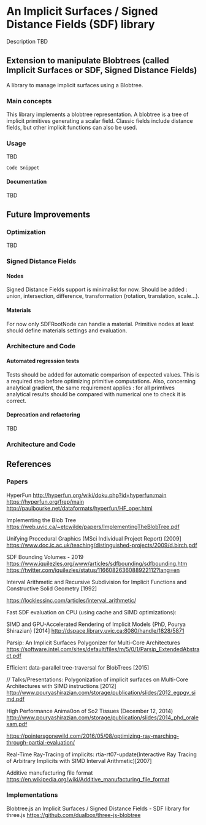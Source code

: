 An Implicit Surfaces / Signed Distance Fields (SDF) library
================

Description
TBD

## Extension to manipulate Blobtrees (called Implicit Surfaces or SDF, Signed Distance Fields)

A library to manage implicit surfaces using a Blobtree.

### Main concepts ###
This library implements a blobtree representation.
A blobtree is a tree of implicit primitives generating a scalar field. Classic fields include distance fields, but other implicit functions can also be used.

### Usage ###

TBD

````
Code Snippet
````

#### Documentation ####
TBD

## Future Improvements ##

### Optimization ###

   TBD

### Signed Distance Fields ###

#### Nodes ####

   Signed Distance Fields support is minimalist for now. Should be added : union, intersection, difference, transformation (rotation, translation, scale...).

#### Materials ####

   For now only SDFRootNode can handle a material. Primitive nodes at least should define materials settings and evaluation.

### Architecture and Code ###

#### Automated regression tests ####

Tests should be added for automatic comparison of expected values. This is a required step before optimizing primitive computations.
Also, concerning analytical gradient, the same requirement applies : for all primtives analytical results should be compared with numerical one to check it is correct.

#### Deprecation and refactoring ####

TBD

### Architecture and Code ###



## References ##

### Papers ###

HyperFun
http://hyperfun.org/wiki/doku.php?id=hyperfun:main
https://hyperfun.org/frep/main
http://paulbourke.net/dataformats/hyperfun/HF_oper.html

Implementing the Blob Tree
https://web.uvic.ca/~etcwilde/papers/ImplementingTheBlobTree.pdf

Unifying Procedural Graphics (MSci Individual Project Report) [2009]
https://www.doc.ic.ac.uk/teaching/distinguished-projects/2009/d.birch.pdf



SDF Bounding Volumes - 2019
https://www.iquilezles.org/www/articles/sdfbounding/sdfbounding.htm
https://twitter.com/iquilezles/status/1166082636088922112?lang=en


Interval Arithmetic and Recursive Subdivision for Implicit Functions and Constructive Solid Geometry [1992]

https://locklessinc.com/articles/interval_arithmetic/

Fast SDF evaluation on CPU (using cache and SIMD optimizations):
SIMD and GPU-Accelerated Rendering of Implicit Models {PhD, Pourya Shirazian} [2014]http://dspace.library.uvic.ca:8080/handle/1828/5871Parsip: An Implicit Surfaces Polygonizer for Multi-Core Architectures 
https://software.intel.com/sites/default/files/m/5/0/1/Parsip_ExtendedAbstract.pdf
Efficient data-parallel tree-traversal for BlobTrees [2015]// Talks/Presentations:Polygonization of implicit surfaces on Multi-Core Architectures with SIMD instructions [2012]http://www.pouryashirazian.com/storage/publication/slides/2012_egpgv_simd.pdfHigh Performance Anima0on of So2 Tissues (December 12, 2014)
http://www.pouryashirazian.com/storage/publication/slides/2014_phd_oralexam.pdfhttps://pointersgonewild.com/2016/05/08/optimizing-ray-marching-through-partial-evaluation/Real-Time Ray-Tracing of implicits:rtia-rt07-update(Interactive Ray Tracing of Arbitrary Implicits with SIMD Interval Arithmetic)[2007]



Additive manufacturing file format
https://en.wikipedia.org/wiki/Additive_manufacturing_file_format



### Implementations ###

Blobtree.js an Implicit Surfaces / Signed Distance Fields - SDF library for three.js
https://github.com/dualbox/three-js-blobtree
